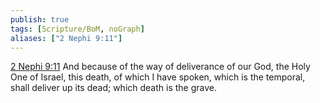 ```yaml
---
publish: true
tags: [Scripture/BoM, noGraph]
aliases: ["2 Nephi 9:11"]
---
```

[2 Nephi 9:11](https://churchofjesuschrist.org/study/scriptures/bofm/2-ne/9?lang=eng&id=p11#p11) And because of the way of deliverance of our God, the Holy One of Israel, this death, of which I have spoken, which is the temporal, shall deliver up its dead; which death is the grave.
